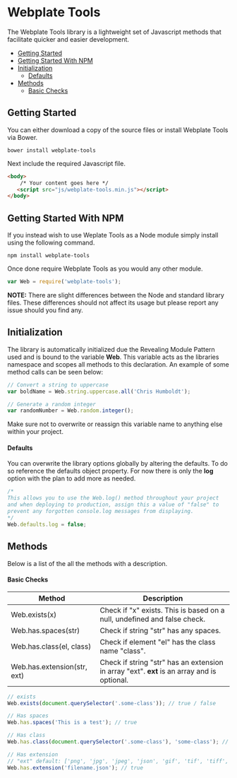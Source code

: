 # Webplate Tools
The Webplate Tools library is a lightweight set of Javascript methods that facilitate quicker and easier development.

* [Getting Started](#getting-started)
* [Getting Started With NPM](#getting-started-with-npm)
* [Initialization](#initialization)
	* [Defaults](#defaults)
* [Methods](#methods)
	* [Basic Checks](#basic-checks)

## Getting Started
You can either download a copy of the source files or install Webplate Tools via Bower.

```
bower install webplate-tools
```

Next include the required Javascript file.

```html
<body>
	/* Your content goes here */
   <script src="js/webplate-tools.min.js"></script>
</body>
```

## Getting Started With NPM
If you instead wish to use Weplate Tools as a Node module simply install using the following command.

```
npm install webplate-tools
```

Once done require Webplate Tools as you would any other module.

```javascript
var Web = require('webplate-tools');
```

**NOTE:** There are slight differences between the Node and standard library files. These differences should not affect its usage but please report any issue should you find any.

## Initialization
The library is automatically initialized due the Revealing Module Pattern used and is bound to the variable **Web**. This variable acts as the libraries namespace and scopes all methods to this declaration. An example of some method calls can be seen below:

```javascript
// Convert a string to uppercase
var boldName = Web.string.uppercase.all('Chris Humboldt');

// Generate a random integer
var randomNumber = Web.random.integer();
```

Make sure not to overwrite or reassign this variable name to anything else within your project.

#### Defaults
You can overwrite the library options globally by altering the defaults. To do so reference the defaults object property. For now there is only the **log** option with the plan to add more as needed.

```javascript
/*
This allows you to use the Web.log() method throughout your project
and when deploying to production, assign this a value of "false" to
prevent any forgotten console.log messages from displaying.
*/
Web.defaults.log = false;
```

## Methods
Below is a list of the all the methods with a description.

#### Basic Checks
| Method | Description |
| ---- | ---- |
| Web.exists(x) | Check if "x" exists. This is based on a null, undefined and false check. |
| Web.has.spaces(str) | Check if string "str" has any spaces. |
| Web.has.class(el, class) | Check if element "el" has the class name "class". |
| Web.has.extension(str, ext) | Check if string "str" has an extension in array "ext". **ext** is an array and is optional. |

```javascript
// exists
Web.exists(document.querySelector('.some-class')); // true / false

// Has spaces
Web.has.spaces('This is a test'); // true

// Has class
Web.has.class(document.querySelector('.some-class'), 'some-class'); // true

// Has extension
// "ext" default: ['png', 'jpg', 'jpeg', 'json', 'gif', 'tif', 'tiff', 'bmp', 'doc', 'docx', 'xls', 'xlsx', 'pdf', 'txt', 'csv']
Web.has.extension('filename.json'); // true
```
